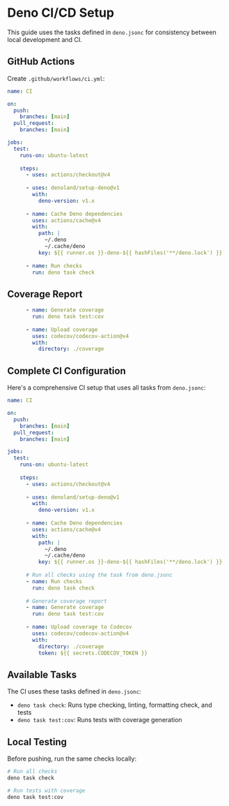 # Deno CI/CD Setup

This guide uses the tasks defined in `deno.jsonc` for consistency between local development and CI.

## GitHub Actions

Create `.github/workflows/ci.yml`:

```yaml
name: CI

on:
  push:
    branches: [main]
  pull_request:
    branches: [main]

jobs:
  test:
    runs-on: ubuntu-latest
    
    steps:
      - uses: actions/checkout@v4
      
      - uses: denoland/setup-deno@v1
        with:
          deno-version: v1.x
      
      - name: Cache Deno dependencies
        uses: actions/cache@v4
        with:
          path: |
            ~/.deno
            ~/.cache/deno
          key: ${{ runner.os }}-deno-${{ hashFiles('**/deno.lock') }}
      
      - name: Run checks
        run: deno task check
```

## Coverage Report

```yaml
      - name: Generate coverage
        run: deno task test:cov
      
      - name: Upload coverage
        uses: codecov/codecov-action@v4
        with:
          directory: ./coverage
```

## Complete CI Configuration

Here's a comprehensive CI setup that uses all tasks from `deno.jsonc`:

```yaml
name: CI

on:
  push:
    branches: [main]
  pull_request:
    branches: [main]

jobs:
  test:
    runs-on: ubuntu-latest
    
    steps:
      - uses: actions/checkout@v4
      
      - uses: denoland/setup-deno@v1
        with:
          deno-version: v1.x
      
      - name: Cache Deno dependencies
        uses: actions/cache@v4
        with:
          path: |
            ~/.deno
            ~/.cache/deno
          key: ${{ runner.os }}-deno-${{ hashFiles('**/deno.lock') }}
      
      # Run all checks using the task from deno.jsonc
      - name: Run checks
        run: deno task check
      
      # Generate coverage report
      - name: Generate coverage
        run: deno task test:cov
      
      - name: Upload coverage to Codecov
        uses: codecov/codecov-action@v4
        with:
          directory: ./coverage
          token: ${{ secrets.CODECOV_TOKEN }}
```

## Available Tasks

The CI uses these tasks defined in `deno.jsonc`:

- `deno task check`: Runs type checking, linting, formatting check, and tests
- `deno task test:cov`: Runs tests with coverage generation

## Local Testing

Before pushing, run the same checks locally:

```bash
# Run all checks
deno task check

# Run tests with coverage
deno task test:cov
```
